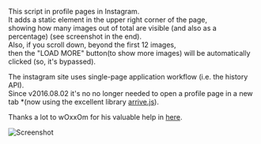 This script in profile pages in Instagram.  
It adds a static element in the upper right corner of the page,  
showing how many images out of total are visible (and also as a percentage) (see screenshot in the end).  
Also, if you scroll down, beyond the first 12 images,  
then the "LOAD MORE" button(to show more images) will be automatically clicked (so, it's bypassed).  

The instagram site uses single-page application workflow (i.e. the history API).  
Since v2016.08.02 it's no no longer needed to open a profile page in a new tab *(now using the excellent library [arrive.js](https://github.com/uzairfarooq/arrive)).  

Thanks a lot to wOxxOm for his valuable help in [here](https://greasyfork.org/en/forum/discussion/4642/help-with-making-a-hovering-element-that-scrolls-with-you-with-attaching-to-infinite-scrolling-event).


![Screenshot](https://greasyfork.org/system/screenshots/screenshots/000/001/676/original/2015-08-11_195605_.jpg?1439312224)